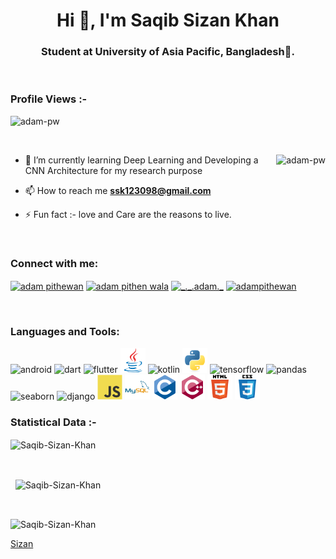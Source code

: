 <h1 align="center">Hi 👋, I'm Saqib Sizan Khan</h1>
<h3 align="center">Student at University of Asia Pacific, Bangladesh🌟.</h3>

<br>

<p align="right"> <h3>Profile Views :-</h3> <img src="https://komarev.com/ghpvc/?username=Saqib-Sizan-Khan&label=Profile%20views&color=0e75b6&style=flat"
    alt="adam-pw" /> 
  </p>

<br>

<p><img align="right" src="https://github.com/Adam-pw/Adam-pw/blob/main/animation_500_kxa883sd.gif" alt="adam-pw" /></p>


- 🌱 I’m currently learning Deep Learning and Developing a CNN Architecture for my research purpose

- 📫 How to reach me **ssk123098@gmail.com**

- ⚡ Fun fact :- love and Care are the reasons to live.

<br>

<h3 align="left">Connect with me:</h3>
<p align="left">
  <a href="https://www.linkedin.com/in/saqib-sizan-khan/" target="blank"><img align="center"
      src="https://raw.githubusercontent.com/rahuldkjain/github-profile-readme-generator/master/src/images/icons/Social/linked-in-alt.svg"
      alt="adam pithewan" height="30" width="40" /></a>
  <a href="https://www.facebook.com/SSK.sz" target="blank"><img align="center"
      src="https://raw.githubusercontent.com/rahuldkjain/github-profile-readme-generator/master/src/images/icons/Social/facebook.svg"
      alt="adam pithen wala" height="30" width="40" /></a>
  <a href="https://www.instagram.com/sizan_061/" target="blank"><img align="center"
      src="https://raw.githubusercontent.com/rahuldkjain/github-profile-readme-generator/master/src/images/icons/Social/instagram.svg"
      alt="_._.adam._" height="30" width="40" /></a>
  <a href="https://www.hackerrank.com/ssk123098" target="blank"><img align="center"
      src="https://raw.githubusercontent.com/rahuldkjain/github-profile-readme-generator/master/src/images/icons/Social/hackerrank.svg"
      alt="adampithewan" height="30" width="40" /></a>
</p>

<br>

<h3 align="left">Languages and Tools:</h3>
<p align="left">
    <img src="https://iconape.com/wp-content/png_logo_vector/android-robot-head.png"
      alt="android" width="40" height="40" />
    <img src="https://www.kindpng.com/picc/m/176-1766682_dart-programming-language-hd-png-download.png" 
      alt="dart" width="40" height="40" />
    <img src="https://yt3.ggpht.com/ytc/AKedOLRt1d4p7bPylasq_66BIC8-k3hkyVjJ2JICQITK=s900-c-k-c0x00ffffff-no-rj"
      alt="flutter" width="40" height="40" />
    <img src="https://raw.githubusercontent.com/devicons/devicon/master/icons/java/java-original.svg" 
      alt="java" width="40" height="40" />
    <img src="https://www.vectorlogo.zone/logos/kotlinlang/kotlinlang-icon.svg" 
      alt="kotlin" width="40" height="40" />
    <img src="https://raw.githubusercontent.com/devicons/devicon/master/icons/python/python-original.svg" alt="python"
      width="40" height="40" />
    <img src="https://cdn-images-1.medium.com/max/1200/1*iDQvKoz7gGHc6YXqvqWWZQ.png" alt="tensorflow"
      width="40" height="40" />
    <img src="https://numfocus.org/wp-content/uploads/2016/07/pandas-logo-300.png"
      alt="pandas" width="40" height="40" />
    <img src="https://pbs.twimg.com/media/EhGuwXWXgAEERcn.png"
      alt="seaborn" width="40" height="40" />
    <img src="https://icon-library.com/images/django-icon/django-icon-0.jpg"
      alt="django" width="40" height="40" />
    <img src="https://raw.githubusercontent.com/devicons/devicon/master/icons/javascript/javascript-original.svg"
      alt="javascript" width="40" height="40" />
    <img src="https://raw.githubusercontent.com/devicons/devicon/master/icons/mysql/mysql-original-wordmark.svg"
      alt="mysql" width="40" height="40" />
    <img src="https://raw.githubusercontent.com/devicons/devicon/master/icons/c/c-original.svg"
      alt="c" width="40" height="40" />
    <img src="https://raw.githubusercontent.com/devicons/devicon/master/icons/cplusplus/cplusplus-original.svg"
      alt="cplusplus" width="40" height="40" />
    <img src="https://raw.githubusercontent.com/devicons/devicon/master/icons/html5/html5-original-wordmark.svg"
      alt="html5" width="40" height="40" />
    <img src="https://raw.githubusercontent.com/devicons/devicon/master/icons/css3/css3-original-wordmark.svg" 
      alt="css3" width="40" height="40" />
<br>

<h3>Statistical Data :-</h3>
<p><img align="center"
    src="https://github-readme-stats.vercel.app/api/top-langs?username=Saqib-Sizan-Khan&show_icons=true&locale=en&bg_color=0d1117&text_color=ffffff&layout=compact"
    alt="Saqib-Sizan-Khan" 
    bg_color=#808080/></p>

<br>

<p>&nbsp;
    <img align="center" src="https://github-readme-stats.vercel.app/api?username=Saqib-Sizan-Khan&show_icons=true&locale=en&bg_color=0d1117&text_color=ffffff&repo=convoychat" alt="Saqib-Sizan-Khan" /></p>

<br>

<p><img align="center" src="https://github-readme-streak-stats.herokuapp.com/?user=Saqib-Sizan-Khan&theme=dark&background=0d1117&date_format=M%20j%5B%2C%20Y%5D" alt="Saqib-Sizan-Khan" /></p>

[Sizan](https://github.com/Saqib-Sizan-Khan)
